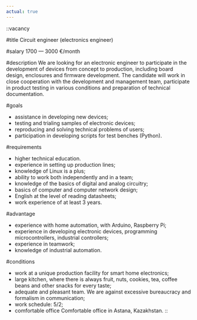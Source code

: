 ```yaml
---
actual: true
---
```


::vacancy

#title
Circuit engineer (electronics engineer)

#salary
1700 — 3000 €/month

#description
We are looking for an electronic engineer to participate in the development of devices from concept to production, including board design, enclosures and firmware development. The candidate will work in close cooperation with the development and management team, participate in product testing in various conditions and preparation of technical documentation.

#goals
* assistance in developing new devices;
* testing and trialing samples of electronic devices;
* reproducing and solving technical problems of users;
* participation in developing scripts for test benches (Python).

#requirements
* higher technical education.
* experience in setting up production lines;
* knowledge of Linux is a plus;
* ability to work both independently and in a team;
* knowledge of the basics of digital and analog circuitry;
* basics of computer and computer network design;
* English at the level of reading datasheets;
* work experience of at least 3 years.

#advantage
* experience with home automation, with Arduino, Raspberry Pi;
* experience in developing electronic devices, programming microcontrollers, industrial controllers;
* experience in teamwork;
* knowledge of industrial automation.

#conditions
* work at a unique production facility for smart home electronics;
* large kitchen, where there is always fruit, nuts, cookies, tea, coffee beans and other snacks for every taste;
* adequate and pleasant team. We are against excessive bureaucracy and formalism in communication;
* work schedule: 5/2;
* comfortable office Comfortable office in Astana, Kazakhstan.
::
